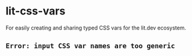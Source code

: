 # lit-css-vars

For easily creating and sharing typed CSS vars for the lit.dev ecosystem.

## `Error: input CSS var names are too generic`
